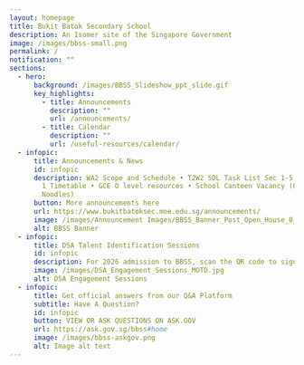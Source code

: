 ```yaml
---
layout: homepage
title: Bukit Batok Secondary School
description: An Isomer site of the Singapore Government
image: /images/bbss-small.png
permalink: /
notification: ""
sections:
  - hero:
      background: /images/BBSS_Slideshow_ppt_slide.gif
      key_highlights:
        - title: Announcements
          description: ""
          url: /announcements/
        - title: Calendar
          description: ""
          url: /useful-resources/calendar/
  - infopic:
      title: Announcements & News
      id: infopic
      description: WA2 Scope and Schedule • T2W2 SDL Task List Sec 1-5 • 2025 Semester
        1 Timetable • GCE O level resources • School Canteen Vacancy (Chinese
        Noodles)
      button: More announcements here
      url: https://www.bukitbatoksec.moe.edu.sg/announcements/
      image: /images/Announcement Images/BBSS_Banner_Post_Open_House_0_18x.png
      alt: BBSS Banner
  - infopic:
      title: DSA Talent Identification Sessions
      id: infopic
      description: For 2026 admission to BBSS, scan the QR code to sign up.
      image: /images/DSA_Engagement_Sessions_MOTD.jpg
      alt: DSA Engagement Sessions
  - infopic:
      title: Get official answers from our Q&A Platform
      subtitle: Have A Question?
      id: infopic
      button: VIEW OR ASK QUESTIONS ON ASK.GOV
      url: https://ask.gov.sg/bbss#home
      image: /images/bbss-askgov.png
      alt: Image alt text
---
```

